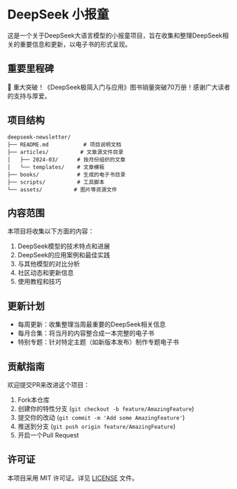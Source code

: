# DeepSeek 小报童

这是一个关于DeepSeek大语言模型的小报童项目，旨在收集和整理DeepSeek相关的重要信息和更新，以电子书的形式呈现。

## 重要里程碑

🎉 重大突破！《DeepSeek极简入门与应用》图书销量突破70万册！感谢广大读者的支持与厚爱。

## 项目结构

```
deepseek-newsletter/
├── README.md           # 项目说明文档
├── articles/          # 文章源文件目录
│   ├── 2024-03/      # 按月份组织的文章
│   └── templates/    # 文章模板
├── books/            # 生成的电子书目录
├── scripts/          # 工具脚本
└── assets/          # 图片等资源文件
```

## 内容范围

本项目将收集以下方面的内容：

1. DeepSeek模型的技术特点和进展
2. DeepSeek的应用案例和最佳实践
3. 与其他模型的对比分析
4. 社区动态和更新信息
5. 使用教程和技巧

## 更新计划

- 每周更新：收集整理当周最重要的DeepSeek相关信息
- 每月合集：将当月的内容整合成一本完整的电子书
- 特别专题：针对特定主题（如新版本发布）制作专题电子书

## 贡献指南

欢迎提交PR来改进这个项目：

1. Fork本仓库
2. 创建你的特性分支 (`git checkout -b feature/AmazingFeature`)
3. 提交你的改动 (`git commit -m 'Add some AmazingFeature'`)
4. 推送到分支 (`git push origin feature/AmazingFeature`)
5. 开启一个Pull Request

## 许可证

本项目采用 MIT 许可证。详见 [LICENSE](LICENSE) 文件。
